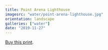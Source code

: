 ```yaml
---
title: Point Arena Lighthouse
imagesrc: "water/point-arena-lighthouse.jpg"
orientation: landscape
galleries: ["water"]
date: "2019-11-27"
---
```


[Buy this print](https://weshargrovephotography.square.site/product/point-arena-lighthouse/5).

